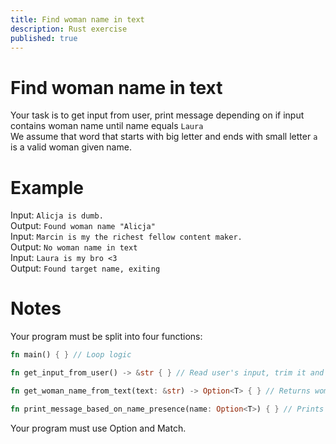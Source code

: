 ```yaml
---
title: Find woman name in text
description: Rust exercise
published: true
---
```


# Find woman name in text
Your task is to get input from user, print message depending on if input contains woman name until name equals `Laura`<br>
We assume that word that starts with big letter and ends with small letter `a` is a valid woman given name.

# Example
Input: `Alicja is dumb.`<br>
Output: `Found woman name "Alicja"`
<br>
Input: `Marcin is my the richest fellow content maker.`<br>
Output: `No woman name in text`
<br>
Input: `Laura is my bro <3`<br>
Output: `Found target name, exiting`

# Notes
Your program must be split into four functions:
```rust
fn main() { } // Loop logic
```

```rust
fn get_input_from_user() -> &str { } // Read user's input, trim it and returns it.
```

```rust
fn get_woman_name_from_text(text: &str) -> Option<T> { } // Returns woman name from user input, consumes user input
```

```rust
fn print_message_based_on_name_presence(name: Option<T>) { } // Prints message
```

Your program must use Option and Match.

